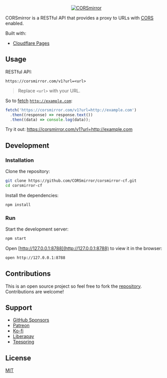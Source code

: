 <p align="center">
  <a href="https://corsmirror.com/">
    <img src="https://github.com/CORSmirror.png?size=300" alt="CORSmirror">
  </a>
</p>

CORSmirror is a RESTful API that provides a proxy to URLs with [CORS](https://developer.mozilla.org/docs/Web/HTTP/CORS) enabled.

Built with:

- [Cloudflare Pages](https://developers.cloudflare.com/pages/)

## Usage

RESTful API:

```
https://corsmirror.com/v1?url=<url>
```

> Replace `<url>` with your URL.

So to [fetch](https://developer.mozilla.org/docs/Web/API/Fetch_API/Using_Fetch) [`http://example.com`](http://example.com):

```js
fetch('https://corsmirror.com/v1?url=http://example.com')
  .then((response) => response.text())
  .then((data) => console.log(data));
```

Try it out: https://corsmirror.com/v1?url=http://example.com

## Development

### Installation

Clone the repository:

```sh
git clone https://github.com/CORSmirror/corsmirror-cf.git
cd corsmirror-cf
```

Install the dependencies:

```sh
npm install
```

### Run

Start the development server:

```sh
npm start
```

Open [http://127.0.0.1:8788](http://127.0.0.1:8788) to view it in the browser:

```sh
open http://127.0.0.1:8788
```

## Contributions

This is an open source project so feel free to fork the [repository](https://github.com/CORSmirror/corsmirror-cf/fork). Contributions are welcome!

## Support

- [GitHub Sponsors](https://b.remarkabl.org/github-sponsors)
- [Patreon](https://b.remarkabl.org/patreon)
- [Ko-fi](https://b.remarkabl.org/ko-fi)
- [Liberapay](https://b.remarkabl.org/liberapay)
- [Teespring](https://b.remarkabl.org/teespring)

## License

[MIT](https://github.com/CORSmirror/corsmirror-cf/blob/master/LICENSE)
